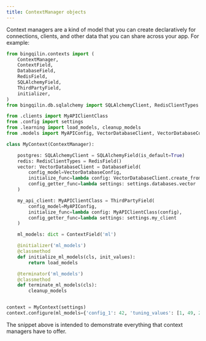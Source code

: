 ```yaml
---
title: ContextManager objects
---
```


Context managers are a kind of model that you can create declaratively for connections, clients, and other data that you can share across your app. For example:

```py
from bingqilin.contexts import (
    ContextManager,
    ContextField,
    DatabaseField,
    RedisField,
    SQLAlchemyField,
    ThirdPartyField,
    initializer,
)
from bingqilin.db.sqlalchemy import SQLAlchemyClient, RedisClientTypes

from .clients import MyAPIClientClass
from .config import settings
from .learning import load_models, cleanup_models
from .models import MyAPIConfig, VectorDatabaseClient, VectorDatabaseConfig

class MyContext(ContextManager):

    postgres: SQLAlchemyClient = SQLAlchemyField(is_default=True)
    redis: RedisClientTypes = RedisField()
    vector: VectorDatabaseClient = DatabaseField(
        config_model=VectorDatabaseConfig,
        initialize_func=lambda config: VectorDatabaseClient.create_from_config(**config),
        config_getter_func=lambda settings: settings.databases.vector
    )

    my_api_client: MyAPIClientClass = ThirdPartyField(
        config_model=MyAPIConfig,
        initialize_func=lambda config: MyAPIClientClass(config),
        config_getter_func=lambda settings: settings.my_client
    )

    ml_models: dict = ContextField('ml')

    @initializer('ml_models')
    @classmethod
    def initialize_ml_models(cls, init_values):
        return load_models

    @terminator('ml_models')
    @classmethod
    def terminate_ml_models(cls):
        cleanup_models


context = MyContext(settings)
context.configure(ml_models={'config_1': 42, 'tuning_values': [1, 49, 200]})
```

The snippet above is intended to demonstrate everything that context managers have to offer.

